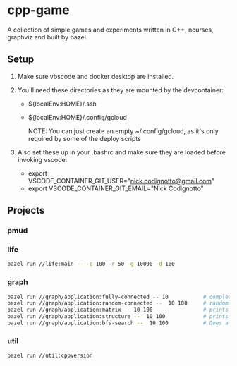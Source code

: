 # cpp-game

A collection of simple games and experiments written in C++, ncurses, graphviz and built by bazel.

## Setup

1. Make sure vbscode and docker desktop are installed.
2. You'll need these directories as they are mounted by the devcontainer:

    - ${localEnv:HOME}/.ssh
    - ${localEnv:HOME}/.config/gcloud

        NOTE: You can just create an empty ~/.config/gcloud, as it's only required by some of the deploy scripts

3. Also set these  up in your .bashrc and make sure they are loaded before invoking vscode:

    - export VSCODE_CONTAINER_GIT_USER="nick.codignotto@gmail.com"
    - export VSCODE_CONTAINER_GIT_EMAIL="Nick Codignotto"

## Projects

### pmud


### life

```bash
bazel run //life:main -- -c 100 -r 50 -g 10000 -d 100
```

###  graph

```bash
bazel run //graph/application:fully-connected -- 10           # complete graph (dot output)
bazel run //graph/application:random-connected --  10 100     # randomly connected (dot output)
bazel run //graph/application:matrix -- 10 100                # prints adjacency matrix representation (custom output)
bazel run //graph/application:structure --  10 100            # prints adj-list structure (custom output)
bazel run //graph/application:bfs-search --  10 100           # Does a BFS from vertex 1 -> n
```

### util

```
bazel run //util:cppversion
```
